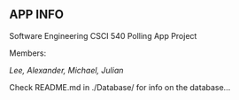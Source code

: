 ## APP INFO
Software Engineering CSCI 540 Polling App Project

Members:

*Lee, Alexander, Michael, Julian*


Check README.md in ./Database/ for info on the database...